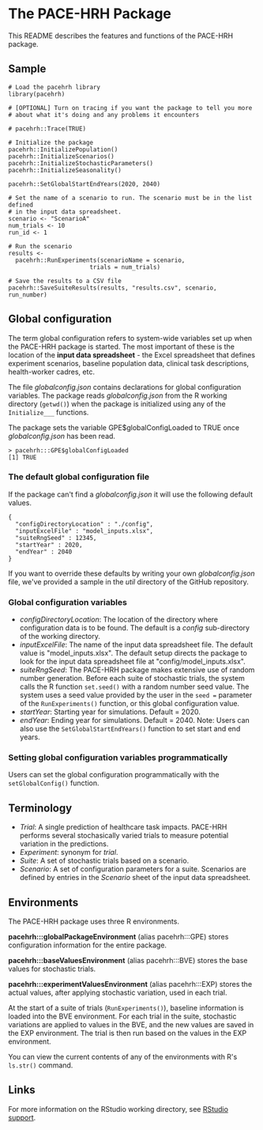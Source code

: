 # The PACE-HRH Package

This README describes the features and functions of the PACE-HRH package.

## Sample

```
# Load the pacehrh library
library(pacehrh)

# [OPTIONAL] Turn on tracing if you want the package to tell you more
# about what it's doing and any problems it encounters

# pacehrh::Trace(TRUE)

# Initialize the package
pacehrh::InitializePopulation()
pacehrh::InitializeScenarios()
pacehrh::InitializeStochasticParameters()
pacehrh::InitializeSeasonality()

pacehrh::SetGlobalStartEndYears(2020, 2040)

# Set the name of a scenario to run. The scenario must be in the list defined
# in the input data spreadsheet.
scenario <- "ScenarioA"
num_trials <- 10
run_id <- 1

# Run the scenario
results <-
  pacehrh::RunExperiments(scenarioName = scenario,
                       trials = num_trials)

# Save the results to a CSV file
pacehrh::SaveSuiteResults(results, "results.csv", scenario, run_number)
```

## Global configuration

The term global configuration refers to system-wide variables set up
when the PACE-HRH package is started. The most important of these is the location of the 
__input data spreadsheet__ - the Excel spreadsheet that defines experiment scenarios, 
baseline population data, clinical task descriptions, health-worker cadres, etc. 

The file _globalconfig.json_ contains declarations for global configuration 
variables. The package reads _globalconfig.json_ from the R working directory (`getwd()`)
when the package is initialized using any of the `Initialize___` functions.

The package sets the variable GPE$globalConfigLoaded to TRUE once _globalconfig.json_
has been read.

```
> pacehrh:::GPE$globalConfigLoaded
[1] TRUE
```

### The default global configuration file

If the package can't find a _globalconfig.json_ it will use the following
default values.

```
{
  "configDirectoryLocation" : "./config",
  "inputExcelFile" : "model_inputs.xlsx",
  "suiteRngSeed" : 12345,
  "startYear" : 2020,
  "endYear" : 2040
}
```

If you want to override these defaults by writing your own _globalconfig.json_ file,
we've provided a sample in the _util_ directory of the GitHub repository.

### Global configuration variables

- _configDirectoryLocation_: The location of the directory where configuration
data is to be found. The default is a _config_ sub-directory of the working directory.
- _inputExcelFile_: The name of the input data spreadsheet file. The default value
is "model_inputs.xlsx". The default setup directs the package to look for the
input data spreadsheet file at "config/model_inputs.xlsx".
- _suiteRngSeed_: The PACE-HRH package makes extensive use of random number
generation. Before each suite of stochastic trials, the system calls the 
R function `set.seed()` with a random number seed value. The system uses
a seed value provided by the user in the `seed =` parameter of the `RunExperiments()`
function, or this global configuration value.
- _startYear_: Starting year for simulations. Default = 2020.
- _endYear_: Ending year for simulations. Default = 2040. Note: Users can also
use the `SetGlobalStartEndYears()` function to set start and end years.

### Setting global configuration variables programmatically

Users can set the global configuration programmatically with the `setGlobalConfig()`
function. 

## Terminology

- _Trial_: A single prediction of healthcare task impacts. PACE-HRH 
performs several stochasically varied trials to measure potential
variation in the predictions.
- _Experiment_: synonym for _trial_.
- _Suite_: A set of stochastic trials based on a scenario.
- _Scenario_: A set of configuration parameters for a suite. Scenarios are defined by entries
in the _Scenario_ sheet of the input data spreadsheet.

## Environments

The PACE-HRH package uses three R environments.

__pacehrh:::globalPackageEnvironment__ (alias pacehrh:::GPE) stores configuration 
information for the entire package.

__pacehrh:::baseValuesEnvironment__ (alias pacehrh:::BVE) stores the base values 
for stochastic trials.

__pacehrh:::experimentValuesEnvironment__ (alias pacehrh:::EXP) stores the actual values, 
after applying stochastic variation, used in each trial.

At the start of a suite of trials (`RunExperiments()`), 
baseline information is loaded into the BVE environment. For each trial in the suite, 
stochastic variations are applied to values in the 
BVE, and the new values are saved in the EXP environment. The trial is then run 
based on the values in the EXP environment.
 
You can view the current contents of any of the environments with R's
`ls.str()` command.

## Links

For more information on the RStudio working directory,
see [RStudio support](https://support.rstudio.com/hc/en-us/articles/200711843-Working-Directories-and-Workspaces-in-the-RStudio-IDE).

